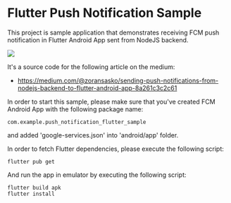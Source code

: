 # Flutter Push Notification Sample

This project is sample application that demonstrates receiving FCM push notification in Flutter Android App sent from NodeJS backend.

![](https://cdn-images-1.medium.com/max/800/1*bu2DFL_fQ2pEKs8sEIldTA.png)

It's a source code for the following article on the medium:

- https://medium.com/@zoransasko/sending-push-notifications-from-nodejs-backend-to-flutter-android-app-8a261c3c2c61

In order to start this sample, please make sure that you've created FCM Android App with the following package name: 
```
com.example.push_notification_flutter_sample
```
and added 'google-services.json' into 'android/app' folder.

In order to fetch Flutter dependencies, please execute the following script:
```
flutter pub get
```
And run the app in emulator by executing the following script:
```
flutter build apk
flutter install
```
